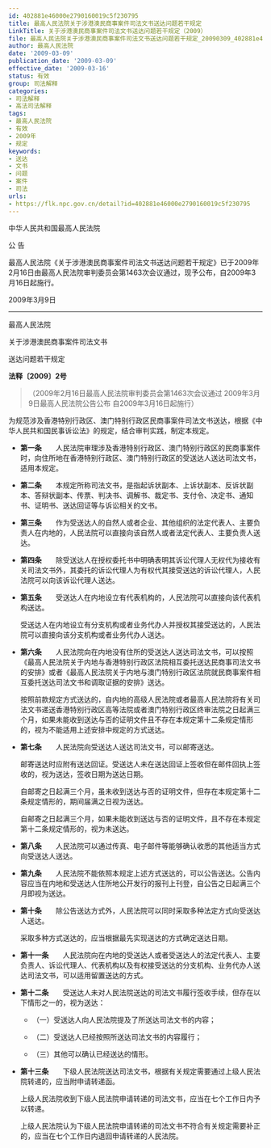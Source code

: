 ```yaml
---
id: 402881e46000e2790160019c5f230795
title: 最高人民法院关于涉港澳民商事案件司法文书送达问题若干规定
LinkTitle: 关于涉港澳民商事案件司法文书送达问题若干规定（2009）
file: 最高人民法院关于涉港澳民商事案件司法文书送达问题若干规定_20090309_402881e46000e2790160019c5f230795.docx
author: 最高人民法院
date: '2009-03-09'
publication_date: '2009-03-09'
effective_date: '2009-03-16'
status: 有效
group: 司法解释
categories:
- 司法解释
- 高法司法解释
tags:
- 最高人民法院
- 有效
- 2009年
- 规定
keywords:
- 送达
- 文书
- 问题
- 案件
- 司法
urls:
- https://flk.npc.gov.cn/detail?id=402881e46000e2790160019c5f230795
---
```


中华人民共和国最高人民法院

公 告

最高人民法院《关于涉港澳民商事案件司法文书送达问题若干规定》已于2009年2月16日由最高人民法院审判委员会第1463次会议通过，现予公布，自2009年3月16日起施行。

2009年3月9日

---

最高人民法院

关于涉港澳民商事案件司法文书

送达问题若干规定

**法释〔2009〕2号**

> （2009年2月16日最高人民法院审判委员会第1463次会议通过 2009年3月9日最高人民法院公告公布 自2009年3月16日起施行）

为规范涉及香港特别行政区、澳门特别行政区民商事案件司法文书送达，根据《中华人民共和国民事诉讼法》的规定，结合审判实践，制定本规定。

- **第一条**　　人民法院审理涉及香港特别行政区、澳门特别行政区的民商事案件时，向住所地在香港特别行政区、澳门特别行政区的受送达人送达司法文书，适用本规定。

- **第二条**　　本规定所称司法文书，是指起诉状副本、上诉状副本、反诉状副本、答辩状副本、传票、判决书、调解书、裁定书、支付令、决定书、通知书、证明书、送达回证等与诉讼相关的文书。

- **第三条**　　作为受送达人的自然人或者企业、其他组织的法定代表人、主要负责人在内地的，人民法院可以直接向该自然人或者法定代表人、主要负责人送达。

- **第四条**　　除受送达人在授权委托书中明确表明其诉讼代理人无权代为接收有关司法文书外，其委托的诉讼代理人为有权代其接受送达的诉讼代理人，人民法院可以向该诉讼代理人送达。

- **第五条**　　受送达人在内地设立有代表机构的，人民法院可以直接向该代表机构送达。

  受送达人在内地设立有分支机构或者业务代办人并授权其接受送达的，人民法院可以直接向该分支机构或者业务代办人送达。

- **第六条**　　人民法院向在内地没有住所的受送达人送达司法文书，可以按照《最高人民法院关于内地与香港特别行政区法院相互委托送达民商事司法文书的安排》或者《最高人民法院关于内地与澳门特别行政区法院就民商事案件相互委托送达司法文书和调取证据的安排》送达。

  按照前款规定方式送达的，自内地的高级人民法院或者最高人民法院将有关司法文书递送香港特别行政区高等法院或者澳门特别行政区终审法院之日起满三个月，如果未能收到送达与否的证明文件且不存在本规定第十二条规定情形的，视为不能适用上述安排中规定的方式送达。

- **第七条**　　人民法院向受送达人送达司法文书，可以邮寄送达。

  邮寄送达时应附有送达回证。受送达人未在送达回证上签收但在邮件回执上签收的，视为送达，签收日期为送达日期。

  自邮寄之日起满三个月，虽未收到送达与否的证明文件，但存在本规定第十二条规定情形的，期间届满之日视为送达。

  自邮寄之日起满三个月，如果未能收到送达与否的证明文件，且不存在本规定第十二条规定情形的，视为未送达。

- **第八条**　　人民法院可以通过传真、电子邮件等能够确认收悉的其他适当方式向受送达人送达。

- **第九条**　　人民法院不能依照本规定上述方式送达的，可以公告送达。公告内容应当在内地和受送达人住所地公开发行的报刊上刊登，自公告之日起满三个月即视为送达。

- **第十条**　　除公告送达方式外，人民法院可以同时采取多种法定方式向受送达人送达。

  采取多种方式送达的，应当根据最先实现送达的方式确定送达日期。

- **第十一条**　　人民法院向在内地的受送达人或者受送达人的法定代表人、主要负责人、诉讼代理人、代表机构以及有权接受送达的分支机构、业务代办人送达司法文书，可以适用留置送达的方式。

- **第十二条**　　受送达人未对人民法院送达的司法文书履行签收手续，但存在以下情形之一的，视为送达：

  - （一）受送达人向人民法院提及了所送达司法文书的内容；

  - （二）受送达人已经按照所送达司法文书的内容履行；

  - （三）其他可以确认已经送达的情形。

- **第十三条**　　下级人民法院送达司法文书，根据有关规定需要通过上级人民法院转递的，应当附申请转递函。

  上级人民法院收到下级人民法院申请转递的司法文书，应当在七个工作日内予以转递。

  上级人民法院认为下级人民法院申请转递的司法文书不符合有关规定需要补正的，应当在七个工作日内退回申请转递的人民法院。
